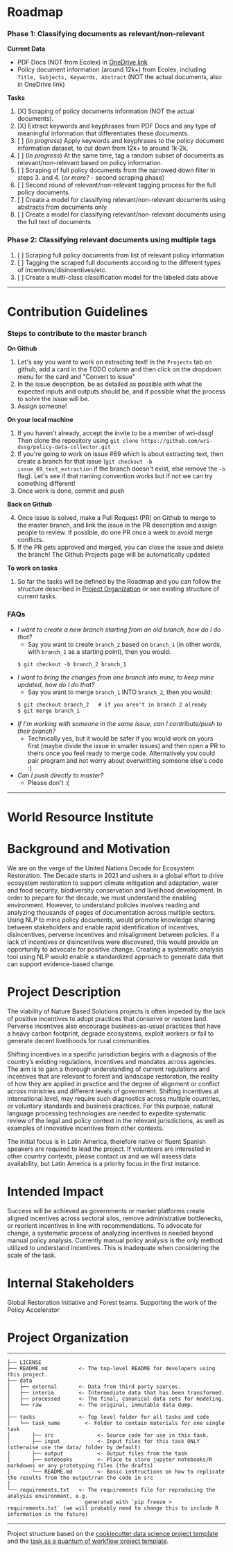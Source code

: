 Roadmap
==============================
### Phase 1: Classifying documents as relevant/non-relevant

**Current Data**
- PDF Docs (NOT from Ecolex) in [OneDrive link](https://onedrive.live.com/?authkey=%21APg%5FS4HvxM%5FJBBw&id=C675544AC4321F5C%21125&cid=C675544AC4321F5C) 
- Policy document information (around 12k+) from Ecolex, including `Title, Subjects, Keywords, Abstract` (NOT the actual documents, also in OneDrive link)

**Tasks** 
1. [X] Scraping of policy documents information (NOT the actual documents).
2. [X] Extract keywords and keyphrases from PDF Docs and any type of meaningful information that differentiates these documents.
3. [ ] (_In progress_) Apply keywords and keyphrases to the policy document information dataset, to cut down from 12k+ to around 1k-2k.
4. [ ] (_In progress_) At the same time, tag a random subset of documents as relevant/non-relevant based on policy information. 
5. [ ] Scraping of full policy documents from the narrowed down filter in steps 3. and 4. (_or more?_ - second scraping phase)
6. [ ] Second round of relevant/non-relevant tagging process for the full policy documents.
7. [ ] Create a model for classifying relevant/non-relevant documents using abstracts from documents only
8. [ ] Create a model for classifying relevant/non-relevant documents using the full text of documents

### Phase 2: Classifying relevant documents using multiple tags
1. [ ] Scraping full policy documents from list of relevant policy information 
2. [ ] Tagging the scraped full documents according to the different types of incentives/disincentives/etc. 
3. [ ] Create a multi-class classification model for the labeled data above

-------------------------------------
Contribution Guidelines
==============================
### Steps to contribute to the master branch

**On Github**
1. Let's say you want to work on extracting text! In the `Projects` tab on github, add a card in the TODO column and then click on the dropdown menu for the card and "Convert to issue"
2. In the issue description, be as detailed as possible with what the expected inputs and outputs should be, and if possible what the process to solve the issue will be. 
3. Assign someone! 

**On your local machine**
1. If you haven't already, accept the invite to be a member of wri-dssg! Then clone the repository using `git clone https://github.com/wri-dssg/policy-data-collector.git`
2. If you're going to work on issue #69 which is about extracting text, then create a branch for that issue (`git checkout -b issue_69_text_extraction` if the branch doesn't exist, else remove the `-b` flag). Let's see if that naming convention works but if not we can try something different!
3. Once work is done, commit and push

**Back on Github**

4. Once issue is solved, make a Pull Request (PR) on Github to merge to the master branch, and link the issue in the PR description and assign people to review. If possible, do one PR once a week to avoid merge conflicts. 
5. If the PR gets approved and merged, you can close the issue and delete the branch! The Github Projects page will be automatically updated

**To work on tasks**
1. So far the tasks will be defined by the Roadmap and you can follow the structure described in [Project Organization](#project-organization) or see existing structure of current tasks.

### FAQs
- _I want to create a new branch starting from an old branch, how do I do that?_
    - Say you want to create `branch_2` based on `branch_1` (in other words, with `branch_1` as a starting point), then you would:
    ```
    $ git checkout -b branch_2 branch_1    
    ```
- _I want to bring the changes from one branch into mine, to keep mine updated, how do I do that?_
    - Say you want to merge `branch_1` INTO `branch_2`, then you would:
    ```
    $ git checkout branch_2   # if you aren't in branch 2 already
    $ git merge branch_1
    ```
- _If I'm working with someone in the same issue, can I contribute/push to their branch?_
    - Technically yes, but it would be safer if you would work on yours first (maybe divide the issue in smaller issues) and then open a PR to theirs once you feel ready to merge code. Alternatively you could pair program and not worry about overwritting someone else's code :)
- _Can I push directly to master?_
    - Please don't :( 
    

-------------------------------------
World Resource Institute
==============================
# Background and Motivation

We are on the verge of the United Nations Decade for Ecosystem Restoration. The Decade starts in 2021 and ushers in a global effort to drive ecosystem restoration to support climate mitigation and adaptation, water and food security, biodiversity conservation and livelihood development. In order to prepare for the decade, we must understand the enabling environment. However, to understand policies involves reading and analyzing thousands of pages of documentation across multiple sectors. Using NLP to mine policy documents, would promote knowledge sharing between stakeholders and enable rapid identification of incentives, disincentives, perverse incentives and misalignment between policies. If a lack of incentives or disincentives were discovered, this would provide an opportunity to advocate for positive change. Creating a systematic analysis tool using NLP would enable a standardized approach to generate data that can support evidence-based change.

# Project Description

The viability of Nature Based Solutions projects is often impeded by the lack of positive incentives to adopt practices that conserve or restore land. Perverse incentives also encourage business-as-usual practices that have a heavy carbon footprint, degrade ecosystems, exploit workers or fail to generate decent livelihoods for rural communities.

Shifting incentives in a specific jurisdiction begins with a diagnosis of the country’s existing regulations, incentives and mandates across agencies. The aim is to gain a thorough understanding of current regulations and incentives that are relevant to forest and landscape restoration, the reality of how they are applied in practice and the degree of alignment or conflict across ministries and different levels of government. Shifting incentives at international level, may require such diagnostics across multiple countries, or voluntary standards and business practices. For this purpose, natural language processing technologies are needed to expedite systematic review of the legal and policy context in the relevant jurisdictions, as well as examples of innovative incentives from other contexts.

The initial focus is in Latin America, therefore native or fluent Spanish speakers are required to lead the project. If volunteers are interested in other country contexts, please contact us and we will assess data availability, but Latin America is a priority focus in the first instance.

# Intended Impact

Success will be achieved as governments or market platforms create aligned incentives across sectoral silos, remove administrative bottlenecks, or reorient incentives in line with recommendations. To advocate for change, a systematic process of analyzing incentives is needed beyond manual policy analysis. Currently manual policy analysis is the only method utilized to understand incentives. This is inadequate when considering the scale of the task.

# Internal Stakeholders

Global Restoration Initiative and Forest teams. Supporting the work of the Policy Accelerator

# Project Organization
------------

    ├── LICENSE
    ├── README.md          <- The top-level README for developers using this project.
    ├── data
    │   ├── external       <- Data from third party sources.
    │   ├── interim        <- Intermediate data that has been transformed.
    │   ├── processed      <- The final, canonical data sets for modeling.
    │   └── raw            <- The original, immutable data dump.
    │
    ├── tasks              <- Top level folder for all tasks and code
    │   └── task_name        <- Folder to contain materials for one single task
    │       ├── src              <- Source code for use in this task.
    │       ├── input            <- Input files for this task ONLY (otherwise use the data/ folder by default)
    │       ├── output           <- Output files from the task
    │       ├── notebooks        <- Place to store jupyter notebooks/R markdowns or any prototyping files (the drafts)
    │       └── README.md        <- Basic instructions on how to replicate the results from the output/run the code in src
    │
    └── requirements.txt   <- The requirements file for reproducing the analysis environment, e.g.
                             generated with `pip freeze > requirements.txt` (we will probably need to change this to include R information in the future)
--------

Project structure based on the [cookiecutter data science project template](https://drivendata.github.io/cookiecutter-data-science/) and the [task as a quantum of workflow project template](https://hrdag.org/2016/06/14/the-task-is-a-quantum-of-workflow/). 

